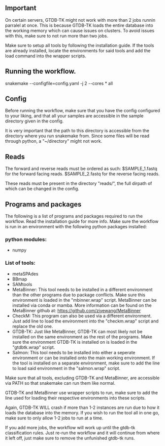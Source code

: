 ## Important
On certain servers, GTDB-TK might not work with more than 2 jobs runnin parralel at once.
This is because GTDB-TK loads the entire database into the working memory which can cause issues on clusters.
To avoid issues with this, make sure to not run more than two jobs.

Make sure to setup all tools by following the installation guide.
If the tools are already installed, locate the environments for said tools and add the load command into the wrapper scripts.

## Running the workflow.
snakemake --configfile=config.yaml -j 2 --cores * all


## Config
Before running the workflow, make sure that you have the config configured
to your liking, and that all your samples are accessible in the sample
directory given in the config.

It is very important that the path to this directory is accessible from the directory where you run snakemake from.
Since some files will be read through python, a "~/directory" might not work.


## Reads
The forward and reverse reads must be ordered as such:
$SAMPLE_1.fastq for the forward facing reads.
$SAMPLE_2.fastq for the reverse facing reads.

These reads must be present in the directory "reads/", the full dirpath of which
can be changed in the config.

## Programs and packages
The following is a list of programs and packages required to run the workflow.
Read the installation guide for more info.
Make sure the workflow is run in an environment with the following python packages installed:

### python modules:
  - numpy

### List of tools:
- metaSPAdes
- BBmap
- SAMtools
- MetaBinner: This tool needs to be installed in a different environment than
              the other programs due to package conflicts.
              Make sure this environment is loaded in the "mbinner.wrap" script.
              MetaBinner can be installed via conda or mamba. More information
              can be found on the MetaBinner github at: https://github.com/ziyewang/MetaBinner
- CheckM:     This program can also be used via a different environment. Just add
              line to load the environment into the "checkm.wrap" script and replace
              the old one.
- GTDB-TK:    Just like MetaBinner, GTDB-TK can most likely not be installed on the
              same environment as the rest of the programs. Make sure the environment
              GTDB-TK is installed on is loaded in the "gtdbtk.wrap" script.
- Salmon:     This tool needs to be installed into either a seperate environment or
              can be installed onto the main working environment. If the tool is installed
	            on a separate environment, make sure to add the line to load said environment in
              the "salmon.wrap" script.


Make sure that all tools, excluding GTDB-TK and MetaBinner, are accessible via
PATH so that snakemake can run them like normal.

GTDB-TK and MetaBinner use wrapper scripts to run, make sure to add the line used
for loading their respective environments into these scripts.

Again, GTDB-TK WILL crash if more than 1-2 instances are run due to how it loads the database into the memory.
If you wish to run the tool all in one go, make sure to only allow 1-2 jobs to run at a time.

If you add more jobs, the workflow will work up until the gtdb-tk classification rules.
Just re-run the workflow and it will continue from where it left off, just make sure to remove the unfunished gtdb-tk runs.
